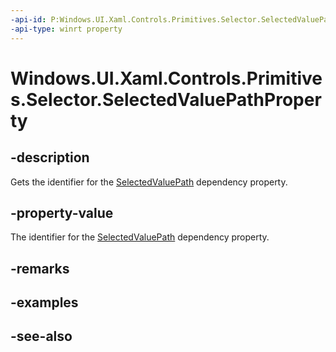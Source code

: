 ```yaml
---
-api-id: P:Windows.UI.Xaml.Controls.Primitives.Selector.SelectedValuePathProperty
-api-type: winrt property
---
```


<!-- Property syntax
public Windows.UI.Xaml.DependencyProperty SelectedValuePathProperty { get; }
-->

# Windows.UI.Xaml.Controls.Primitives.Selector.SelectedValuePathProperty

## -description
Gets the identifier for the [SelectedValuePath](selector_selectedvaluepath.md) dependency property.



## -property-value
The identifier for the [SelectedValuePath](selector_selectedvaluepath.md) dependency property.

## -remarks

## -examples

## -see-also
